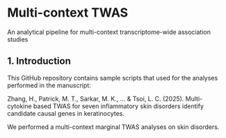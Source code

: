 # Multi-context TWAS
An analytical pipeline for multi-context transcriptome-wide association studies

## 1. Introduction
This GitHub repository contains sample scripts that used for the analyses performed in the manuscript:

Zhang, H., Patrick, M. T., Sarkar, M. K., ... & Tsoi, L. C. (2025). Multi-cytokine based TWAS for seven inflammatory skin disorders identify candidate causal genes in keratinocytes.

We performed a multi-context marginal TWAS analyses on skin disorders. 
